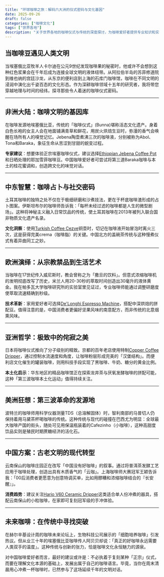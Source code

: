 ```yaml
---
title: "环球咖啡之旅：解码六大洲的仪式密码与文化基因"
date: 2025-09-26
draft: false
categories: ["咖啡文化"]
tags: ["世界各地"]
description: "关于世界各地的咖啡仪式与传统的深度探讨，为咖啡爱好者提供专业知识和实用指南。"
---
```


## 当咖啡豆遇见人类文明
当埃塞俄比亚牧羊人卡尔迪在公元9世纪发现咖啡果的秘密时，他或许不会想到这种红色浆果会在千年后成为连接全球文明的液体纽带。从阿拉伯半岛的苏菲修道院到维也纳的宫廷沙龙，从东京的便利店到上海的石库门咖啡馆，咖啡在不同文明的浸润中演化出千姿百态的文化形态。作为深耕咖啡领域十五年的研究者，我将带您穿越地理与时间的经纬，探寻那些令人着迷的咖啡仪式密码。

---

## 非洲大陆：咖啡文明的基因库
在咖啡发源地埃塞俄比亚，传统的「咖啡仪式」(Bunna)堪称活态文化遗产。身着白色长袍的女主人会在地面铺满青草和鲜花，用炭火烘焙生豆时，弥漫的香气会唤醒在场所有人的嗅觉记忆。Jebena陶壶煮沸三次的咖啡液，分别被称为Abol、Tona和Baraka，象征生命从苦涩到甘甜的蜕变过程。

**专家建议**：想要体验正宗埃塞咖啡仪式，建议选择[Ethiopian Jebena Coffee Pot](https://www.amazon.com/s?k=Ethiopian%20Jebena%20Coffee%20Pot&tag=coffeeprism-20)和日晒处理的耶加雪菲咖啡豆。中国咖啡爱好者可尝试将第三道Baraka咖啡与本土的桂花蜜调和，创造跨文化的味觉对话。

---

## 中东智慧：咖啡占卜与社交密码
土耳其咖啡的独特之处不仅在于极细研磨和沙煮技法，更在于杯底咖啡渣形成的占卜图案。伊斯坦布尔的咖啡师告诉我：「每杯未经过滤的咖啡都是人生的微型剧场」。这种将神秘主义融入日常饮品的传统，使土耳其咖啡在2013年被列入联合国非物质文化遗产名录。

**文化洞察**：使用[Turkish Coffee Cezve](https://www.amazon.com/s?k=Turkish%20Coffee%20Cezve&tag=coffeeprism-20)铜壶时，切记在咖啡液开始冒泡时离火三次，这是获得完美crema（咖啡脂）的关键。中国北方的盖碗茶传统与这种慢煮仪式有着异曲同工之妙。

---

## 欧洲演绎：从宗教禁品到生活艺术
当咖啡在17世纪传入威尼斯时，教会曾称之为「撒旦的饮料」。但意式浓缩咖啡机的发明彻底改写了历史，米兰人用20-30秒的萃取时间创造出30毫升的液体黄金。我在帕多瓦大学咖啡研究所的实验室里见证过，专业咖啡师能通过调整研磨度使萃取流速精确到秒级。

**技术革新**：家用爱好者可选择[De'Longhi Espresso Machine](https://www.amazon.com/s?k=De%27Longhi%20Espresso%20Machine&tag=coffeeprism-20)，搭配中深烘焙的拼配豆。值得注意的是，中国消费者更偏好坚果风味的南意配方，而非传统的北意烟熏风味。

---

## 亚洲哲学：极致中的侘寂之美
日本将咖啡仪式推向了分子级别的精致。京都的百年老店使用特制[Copper Coffee Dripper](https://www.amazon.com/s?k=Copper%20Coffee%20Dripper&tag=coffeeprism-20)，通过控制水流速度和角度，让咖啡粉层形成完美的「汉堡结构」。而便利店文化催生的罐装咖啡，则用科技手段实现了黑咖啡、牛奶、糖分的黄金比例。

**本土化启示**：华东地区的精品咖啡馆正在探索龙井茶与厌氧发酵咖啡的拼配可能，这种「第三波咖啡本土化运动」值得持续关注。

---

## 美洲狂想：第三波革命的发源地
波特兰的咖啡师用科学仪器测量TDS（总溶解固体）时，智利南部的马普切人仍保持着用马黛茶杯喝咖啡的传统。这种传统与现代的碰撞在巴西尤为明显：全球最大咖啡产国的街头，随处可见用保温瓶装着的Cafezinho（小咖啡），这种高甜度饮品实则是殖民时期蔗糖经济的活化石。

---

## 中国方案：古老文明的现代转型
云南保山的咖啡庄园正在改写「中国没有好咖啡」的叙事。通过将普洱茶发酵工艺应用于咖啡处理，创造出具有木质香气的「云咖」。上海咖啡师大赛冠军王颖告诉我：「00后消费者更愿意为创意特调买单，比如用醪糟和浓缩咖啡结合的『长安醒』」。

**消费趋势**：建议关注[Hario V60 Ceramic Dripper](https://www.amazon.com/s?k=Hario%20V60%20Ceramic%20Dripper&tag=coffeeprism-20)这类适合单人份冲煮的器具，搭配云南保山的小粒咖啡，在家即可复刻冠军级的手冲体验。

---

## 未来咖啡：在传统中寻找突破
在赫尔辛基设计周的咖啡未来论坛上，生物科技公司展示的「细胞培养咖啡」引发热议。但从业三十年的埃塞俄比亚咖啡传人阿贝贝却说：「真正的好咖啡永远需要人类双手的温度」。这种传统与创新的张力，恰是咖啡文化永恒魅力的源泉。

对中国咖啡爱好者而言，最好的建议或许是：不必执着于复刻某种「正宗」仪式，而要在理解文化本源的基础上，发展出属于自己的咖啡语言。毕竟，当你在周末清晨用心冲煮一杯咖啡时，已然参与了这场延续千年的文明对话。
